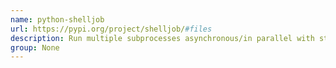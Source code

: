 ```yaml
---
name: python-shelljob
url: https://pypi.org/project/shelljob/#files
description: Run multiple subprocesses asynchronous/in parallel with streamed output/non-blocking reading.
group: None
---
```

